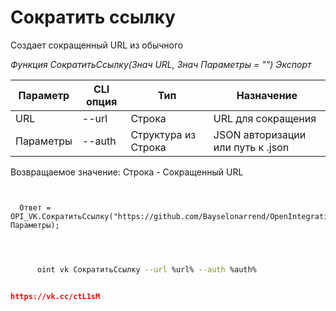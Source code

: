 ﻿---
sidebar_position: 5
---

# Сократить ссылку
 Создает сокращенный URL из обычного


*Функция СократитьСсылку(Знач URL, Знач Параметры = "") Экспорт*

  | Параметр | CLI опция | Тип | Назначение |
  |-|-|-|-|
  | URL | --url | Строка | URL для сокращения |
  | Параметры | --auth | Структура из Строка | JSON авторизации или путь к .json |

  
  Возвращаемое значение:  Строка - Сокращенный URL 

```bsl title="Пример кода"
	
  
  Ответ = OPI_VK.СократитьСсылку("https://github.com/Bayselonarrend/OpenIntegrations", Параметры);
  
	
```

```sh title="Пример команды CLI"
    
      oint vk СократитьСсылку --url %url% --auth %auth%


```


```json title="Результат"

https://vk.cc/ctL1sM

```
